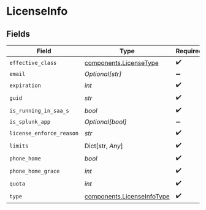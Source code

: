 # LicenseInfo


## Fields

| Field                                                                | Type                                                                 | Required                                                             | Description                                                          |
| -------------------------------------------------------------------- | -------------------------------------------------------------------- | -------------------------------------------------------------------- | -------------------------------------------------------------------- |
| `effective_class`                                                    | [components.LicenseType](../../models/shared/licensetype.md)         | :heavy_check_mark:                                                   | N/A                                                                  |
| `email`                                                              | *Optional[str]*                                                      | :heavy_minus_sign:                                                   | N/A                                                                  |
| `expiration`                                                         | *int*                                                                | :heavy_check_mark:                                                   | N/A                                                                  |
| `guid`                                                               | *str*                                                                | :heavy_check_mark:                                                   | N/A                                                                  |
| `is_running_in_saa_s`                                                | *bool*                                                               | :heavy_check_mark:                                                   | N/A                                                                  |
| `is_splunk_app`                                                      | *Optional[bool]*                                                     | :heavy_minus_sign:                                                   | N/A                                                                  |
| `license_enforce_reason`                                             | *str*                                                                | :heavy_check_mark:                                                   | N/A                                                                  |
| `limits`                                                             | Dict[str, *Any*]                                                     | :heavy_check_mark:                                                   | N/A                                                                  |
| `phone_home`                                                         | *bool*                                                               | :heavy_check_mark:                                                   | N/A                                                                  |
| `phone_home_grace`                                                   | *int*                                                                | :heavy_check_mark:                                                   | N/A                                                                  |
| `quota`                                                              | *int*                                                                | :heavy_check_mark:                                                   | N/A                                                                  |
| `type`                                                               | [components.LicenseInfoType](../../models/shared/licenseinfotype.md) | :heavy_check_mark:                                                   | N/A                                                                  |